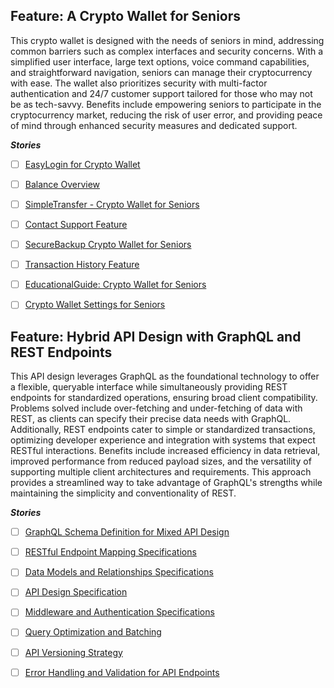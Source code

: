 ## Feature: A Crypto Wallet for Seniors
This crypto wallet is designed with the needs of seniors in mind, addressing common barriers such as complex interfaces and security concerns. With a simplified user interface, large text options, voice command capabilities, and straightforward navigation, seniors can manage their cryptocurrency with ease. The wallet also prioritizes security with multi-factor authentication and 24/7 customer support tailored for those who may not be as tech-savvy. Benefits include empowering seniors to participate in the cryptocurrency market, reducing the risk of user error, and providing peace of mind through enhanced security measures and dedicated support.

***Stories***
- [ ] [EasyLogin for Crypto Wallet](https://github.com/rollymaduk/a-new-test-repo/issues/16)
- [ ] [Balance Overview](https://github.com/rollymaduk/a-new-test-repo/issues/18)
- [ ] [SimpleTransfer - Crypto Wallet for Seniors](https://github.com/rollymaduk/a-new-test-repo/issues/20)
- [ ] [Contact Support Feature](https://github.com/rollymaduk/a-new-test-repo/issues/22)
- [ ] [SecureBackup Crypto Wallet for Seniors](https://github.com/rollymaduk/a-new-test-repo/issues/15)
- [ ] [Transaction History Feature](https://github.com/rollymaduk/a-new-test-repo/issues/17)
- [ ] [EducationalGuide: Crypto Wallet for Seniors](https://github.com/rollymaduk/a-new-test-repo/issues/19)
- [ ] [Crypto Wallet Settings for Seniors](https://github.com/rollymaduk/a-new-test-repo/issues/21)




## Feature: Hybrid API Design with GraphQL and REST Endpoints
This API design leverages GraphQL as the foundational technology to offer a flexible, queryable interface while simultaneously providing REST endpoints for standardized operations, ensuring broad client compatibility. Problems solved include over-fetching and under-fetching of data with REST, as clients can specify their precise data needs with GraphQL. Additionally, REST endpoints cater to simple or standardized transactions, optimizing developer experience and integration with systems that expect RESTful interactions. Benefits include increased efficiency in data retrieval, improved performance from reduced payload sizes, and the versatility of supporting multiple client architectures and requirements. This approach provides a streamlined way to take advantage of GraphQL's strengths while maintaining the simplicity and conventionality of REST.

***Stories***
- [ ] [GraphQL Schema Definition for Mixed API Design](https://github.com/rollymaduk/a-new-test-repo/issues/45)
- [ ] [RESTful Endpoint Mapping Specifications](https://github.com/rollymaduk/a-new-test-repo/issues/46)
- [ ] [Data Models and Relationships Specifications](https://github.com/rollymaduk/a-new-test-repo/issues/47)
- [ ] [API Design Specification](https://github.com/rollymaduk/a-new-test-repo/issues/48)
- [ ] [Middleware and Authentication Specifications](https://github.com/rollymaduk/a-new-test-repo/issues/49)
- [ ] [Query Optimization and Batching](https://github.com/rollymaduk/a-new-test-repo/issues/50)
- [ ] [API Versioning Strategy](https://github.com/rollymaduk/a-new-test-repo/issues/51)
- [ ] [Error Handling and Validation for API Endpoints](https://github.com/rollymaduk/a-new-test-repo/issues/52)


